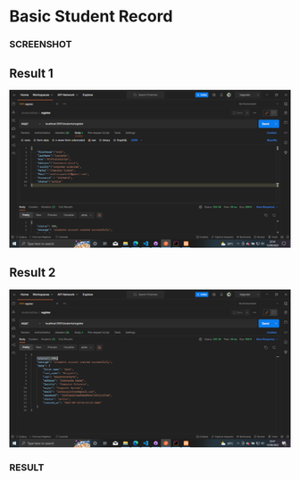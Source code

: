 # Basic Student Record

### SCREENSHOT

## Result 1

![RESULT 1](/images/images-result1.png "IMAGES RESULT 1")

## Result 2

![RESULT 2](/images/images-result2.png "IMAGES RESULT 2")

### RESULT
